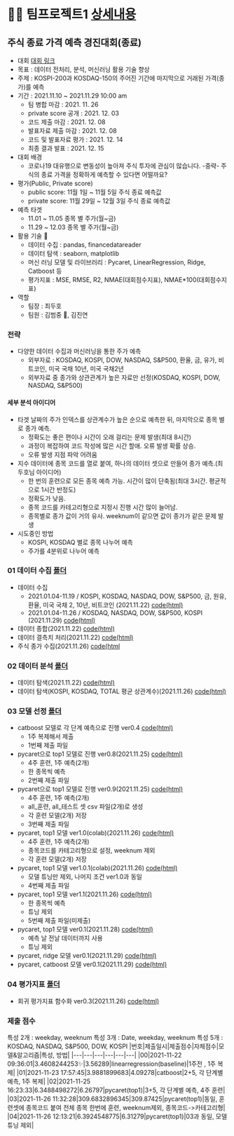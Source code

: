 # 🤝🏼 팀프로젝트1 [상세내용](https://github.com/kbjung/Dacon/tree/main/TP1)
## 주식 종료 가격 예측 경진대회(종료)
+ 대회 [대회 링크](https://dacon.io/competitions/official/235857/overview/description)
+ 목표 : 데이터 전처리, 분석, 머신러닝 활용 기술 향상
+ 주제 : KOSPI-200과 KOSDAQ-150의 주어진 기간에 마지막으로 거래된 가격(종가)를 예측
+ 기간 : 2021.11.10 ~  2021.11.29 10:00 am
  - 팀 병합 마감 : 2021. 11. 26
  - private score 공개 : 2021. 12. 03
  - 코드 제출 마감 : 2021. 12. 08
  - 발표자료 제출 마감 : 2021. 12. 08
  - 코드 및 발표자료 평가 : 2021. 12. 14
  - 최종 결과 발표 : 2021. 12. 15
+ 대회 배경
  - 코로나19 대유행으로 변동성이 높아져 주식 투자에 관심이 많습니다. -중략- 주식의 종료 가격을 정확하게 예측할 수 있다면 어떨까요?
+ 평가(Public, Private score)
  - public score: 11월 1일 ~ 11월 5일 주식 종료 예측값
  - private score: 11월 29일 ~ 12월 3일 주식 종료 예측값
+ 예측 타겟
  - 11.01 ~ 11.05 종목 별 주가(월~금)
  - 11.29 ~ 12.03 종목 별 주가(월~금)
+ 활용 기술 🔧
  - 데이터 수집 : pandas, financedatareader
  - 데이터 탐색 : seaborn, matplotlib
  - 머신 러닝 모델 및 라이브러리 : Pycaret, LinearRegression, Ridge, Catboost 등
  - 평가지표 : MSE, RMSE, R2, NMAE(대회점수지표), NMAE*100(대회점수지표)
+ 역할
  - 팀장 : 최두호
  - 팀원 : 김범중 📢, 김진연

### 전략
  + 다양한 데이터 수집과 머신러닝을 통한 주가 예측
    - 외부자료 : KOSDAQ, KOSPI, DOW, NASDAQ, S&P500, 환율, 금, 유가, 비트코인, 미국 국채 10년, 미국 국채2년
    - 외부자료 중 종가와 상관관계가 높은 자료만 선정(KOSDAQ, KOSPI, DOW, NASDAQ, S&P500)


#### 세부 분석 아이디어
  + 타겟 날짜의 주가 인덱스를 상관계수가 높은 순으로 예측한 뒤, 마지막으로 종목 별로 종가 예측.
    - 정확도는 좋은 편이나 시간이 오래 걸리는 문제 발생(최대 8시간)
    - 과정이 복잡하여 코드 작성에 많은 시간 할애. 오류 발생 확률 상승.
    - 오류 발생 지점 파악 어려움
  + 지수 데이터에 종목 코드를 열로 붙여, 하나의 데이터 셋으로 만들어 종가 예측.(최두호님 아이디어)
    - 한 번의 훈련으로 모든 종목 예측 가능. 시간이 많이 단축됨(최대 3시간. 평균적으로 1시간 반정도)
    - 정확도가 낮음.
    - 종목 코드를 카테고리형으로 지정시 진행 시간 많이 늘어남.
    - 종목별로 종가 값이 거의 유사. weeknum이 같으면 값이 종가가 같은 문제 발생
  + 시도중인 방법
    - KOSPI, KOSDAQ 별로 종목 나누어 예측
    - 주가를 4분위로 나누어 예측


### 01 데이터 수집 [폴더](https://github.com/kbjung/Dacon/tree/main/TP1/01_%EB%8D%B0%EC%9D%B4%ED%84%B0%EC%88%98%EC%A7%91)
  + 데이터 수집
    - 2021.01.04-11.19 / KOSPI, KOSDAQ, NASDAQ, DOW, S&P500, 금, 원유, 환율, 미국 국채 2, 10년, 비트코인 (2021.11.22) [code(html)](https://kbjung.github.io/Dacon/TP1/01_데이터수집/01-01_주식지수_데이터_수집_ver0.1.html)
    - 2021.01.04-11.26 / KOSDAQ, NASDAQ, DOW, S&P500, KOSPI (2021.11.29) [code(html)](https://kbjung.github.io/Dacon/TP1/01_데이터수집/01-01_주식지수_데이터_수집_ver0.2.html)
  + 데이터 종합(2021.11.22) [code(html)](https://kbjung.github.io/Dacon/TP1/01_데이터수집/01-02_데이터_수집_합치기.html)
  + 데이터 결측치 처리(2021.11.22) [code(html)](https://kbjung.github.io/Dacon/TP1/01_데이터수집/01-03_결측치_처리.html)
  + 주식 종가 수집(2021.11.26) [code(html](https://kbjung.github.io/Dacon/TP1/01_데이터수집/01-04_종목_종가_수집.html)


### 02 데이터 분석 [폴더](https://github.com/kbjung/Dacon/tree/main/TP1/02_%EB%8D%B0%EC%9D%B4%ED%84%B0%EB%B6%84%EC%84%9D)
  + 데이터 탐색(2021.11.22) [code(html)](https://kbjung.github.io/Dacon/TP1/02_데이터분석/02-01_EDA.html)
  + 데이터 탐색(KOSPI, KOSDAQ, TOTAL 평균 상관계수)(2021.11.26) [code(html)](https://kbjung.github.io/Dacon/TP1/02_데이터분석/02-02_EDA.html)

### 03 모델 선정 [폴더](https://github.com/kbjung/Dacon/tree/main/TP1/03_%EB%AA%A8%EB%8D%B8_%EC%84%A0%EC%A0%95)
  + catboost 모델로 각 단계 예측으로 진행 ver0.4 [code(html)](https://kbjung.github.io/Dacon/TP1/03_모델_선정/03-01_모델_선정_ver0.4.html)
    - 1주 복제해서 제출
    - 1번째 제출 파일
  + pycaret으로 top1 모델로 진행 ver0.8(2021.11.25) [code(html)](https://kbjung.github.io/Dacon/TP1/03_모델_선정/03-01_모델_선정_ver0.8.html)
    - 4주 훈련, 1주 예측(2개)
    - 한 종목씩 예측
    - 2번째 제출 파일
  + pycaret으로 top1 모델로 진행 ver0.9(2021.11.25) [code(html)](https://kbjung.github.io/Dacon/TP1/03_모델_선정/03-01_모델_선정_ver0.9.html)
    - 4주 훈련, 1주 예측(2개)
    - all_훈련, all_테스트 셋 csv 파일(2개)로 생성
    - 각 훈련 모델(2개) 저장
    - 3번째 제출 파일
  + pycaret, top1 모델 ver1.0(colab)(2021.11.26) [code(html)](https://kbjung.github.io/Dacon/TP1/03_모델_선정/03-01_모델_선정_ver1.0(colab).html)
    - 4주 훈련, 1주 예측(2개)
    - 종목코드를 카테고리형으로 설정, weeknum 제외
    - 각 훈련 모델(2개) 저장
  + pycaret, top1 모델 ver1.0.1(colab)(2021.11.26) [code(html)](https://kbjung.github.io/Dacon/TP1/03_모델_선정/03-01_모델_선정_ver1.0.1(colab).html)
    - 모델 튜닝만 제외, 나머지 조건 ver1.0과 동일
    - 4번째 제출 파일
  + pycaret, top1 모델 ver1.1(2021.11.26) [code(html)](https://kbjung.github.io/Dacon/TP1/03_모델_선정/03-01_모델_선정_ver1.1.html)
    - 한 종목씩 예측
    - 튜닝 제외
    - 5번째 제출 파일(미제출)
  + pycaret, top1 모델 ver0.1(2021.11.28) [code(html)](https://kbjung.github.io/Dacon/TP1/03_모델_선정/03-02_pycaret_ver0.1.html)
    - 예측 날 전날 데이터까지 사용
    - 튜닝 제외
  + pycaret, ridge 모델 ver0.1(2021.11.29) [code(html)](https://kbjung.github.io/Dacon/TP1/03_모델_선정/03-02_pycaret_ridge_ver0.1.html)
  + pycaret, catboost 모델 ver0.1(2021.11.29) [code(html)](https://kbjung.github.io/Dacon/TP1/03_모델_선정/03-02_pycaret_catboost_ver0.1)

### 04 평가지표 [폴더](https://github.com/kbjung/Dacon/tree/main/TP1/04_%ED%8F%89%EA%B0%80%EC%A7%80%ED%91%9C)
  + 회귀 평가지표 함수화 ver0.3(2021.11.26) [code(html)](https://kbjung.github.io/Dacon/TP1/04_평가지표/04-01_평가지표_ver0.3.html)

### 제출 점수
특성 2개 : weekday, weeknum
특성 3개 : Date, weekday, weeknum
특성 5개 : KOSDAQ, NASDAQ, S&P500, DOW, KOSPI
|번호|제출일시|제출점수|자체점수|모델&알고리즘|특성, 방법|
|---|---|---|---|---|---|
|00|2021-11-22 09:36:01|3.4608244253✨|3.56289|linearregression(baseline)|1주전 , 1주 복제|
|01|2021-11-23 17:57:45|3.9881899683|4.09278|catboost|2+5, 각 단계별 예측, 1주 복제|
|02|2021-11-25 16:23:33|6.3488498272|6.26797|pycaret(top1)|3+5, 각 단계별 예측, 4주 훈련|
|03|2021-11-26 11:32:28|309.6832896345|309.87425|pycaret(top1)|동일, 훈련셋에 종목코드 붙여 전체 종목 한번에 훈련, weeknum제외, 종목코드->카테고리형|
|04|2021-11-26 12:13:21|6.3924548775|6.31279|pycaret(top1)|03과 동일, 모델 튜닝 제외|
